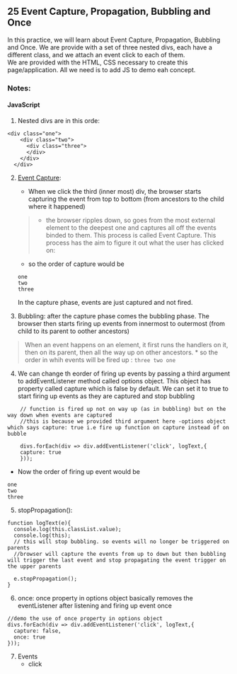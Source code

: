 ## 25 Event Capture, Propagation, Bubbling and Once
In this practice, we will learn about Event Capture, Propagation, Bubbling and Once.
We are provide with a set of three nested divs, each have a different class, and we attach an event click to each of them.<br/>
We are provided with the HTML, CSS necessary to create this page/application. All we need is to add JS to demo eah concept.

### Notes:
#### JavaScript
1. Nested divs are in this orde:
```
<div class="one">
    <div class="two">
      <div class="three">
      </div>
    </div>
  </div>
```


2. [Event Capture](https://javascript.info/bubbling-and-capturing):
    * When we click the third (inner most) div, the browser starts capturing the event from top to bottom (from ancestors to the child where it happened)
    >* the browser ripples down, so goes from the most external element to the deepest one and captures all off the events binded to them. This process is called Event Capture. This process has the aim to figure it out what the user has clicked on:
    * so the order of capture would be 
    ```
    one
    two
    three
    ```
    In the capture phase, events are just captured and not fired.

3. Bubbling: after the capture phase comes the bubbling phase. The browser then starts firing up events from innermost to outermost (from child to its parent to oother ancestors)
> When an event happens on an element, it first runs the handlers on it, then on its parent, then all the way up on other ancestors.
    * so the order in whih events will be fired up :
    ```
    three
    two
    one
    ```

4. We can change th eorder of firing up events by passing a third argument to addEventListener method called options object. This object has property called capture which is false by default.
We can set it to true to start firing up events as they are captured and stop bubbling
```
    // function is fired up not on way up (as in bubbling) but on the way down when events are captured
    //this is because we provided third argument here -options object which says capture: true i.e fire up function on capture instead of on bubble

    divs.forEach(div => div.addEventListener('click', logText,{
    capture: true
    }));
``` 
    
* Now the order of firing up event would be 
```
one
two
three
```
5. stopPropagation():
```
function logText(e){
  console.log(this.classList.value);
  console.log(this);
  // this will stop bubbling. so events will no longer be triggered on parents
  //browser will capture the events from up to down but then bubbling will trigger the last event and stop propagating the event trigger on the upper parents

  e.stopPropagation();
}
```

6. once: once property in options object basically removes the eventListener after listening and firing up event once
```
//demo the use of once property in options object
divs.forEach(div => div.addEventListener('click', logText,{
  capture: false,
  once: true
}));
```


7. Events 
    * click
    

